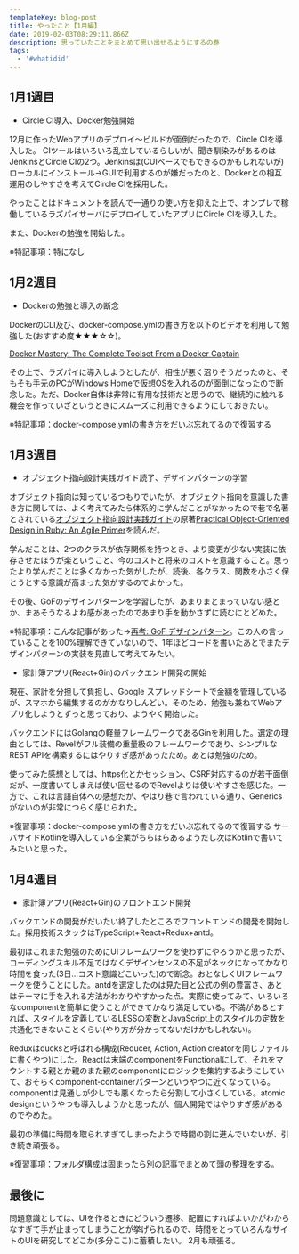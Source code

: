 ```yaml
---
templateKey: blog-post
title: やったこと【1月編】
date: 2019-02-03T08:29:11.866Z
description: 思っていたことをまとめて思い出せるようにするの巻
tags:
  - '#whatidid'
---
```

## 1月1週目
- Circle CI導入、Docker勉強開始

12月に作ったWebアプリのデプロイ～ビルドが面倒だったので、Circle CIを導入した。
CIツールはいろいろ乱立しているらしいが、聞き馴染みがあるのはJenkinsとCircle CIの2つ。Jenkinsは(CUIベースでもできるのかもしれないが)ローカルにインストール→GUIで利用するのが嫌だったのと、Dockerとの相互運用のしやすさを考えてCircle CIを採用した。

やったことはドキュメントを読んで一通りの使い方を抑えた上で、オンプレで稼働しているラズパイサーバにデプロイしていたアプリにCircle CIを導入した。

また、Dockerの勉強を開始した。

※特記事項：特になし

## 1月2週目
- Dockerの勉強と導入の断念

DockerのCLI及び、docker-compose.ymlの書き方を以下のビデオを利用して勉強した(おすすめ度★★★☆☆)。

[Docker Mastery: The Complete Toolset From a Docker Captain](https://www.udemy.com/docker-mastery/)

その上で、ラズパイに導入しようとしたが、相性が悪く沼りそうだったのと、そもそも手元のPCがWindows Homeで仮想OSを入れるのが面倒になったので断念した。ただ、Docker自体は非常に有用な技術だと思うので、継続的に触れる機会を作っていざというときにスムーズに利用できるようにしておきたい。

※特記事項：docker-compose.ymlの書き方をだいぶ忘れてるので復習する

## 1月3週目
- オブジェクト指向設計実践ガイド読了、デザインパターンの学習

オブジェクト指向は知っているつもりでいたが、オブジェクト指向を意識した書き方に関しては、よく考えてみたら体系的に学んだことがなかったので巷で名著とされている[オブジェクト指向設計実践ガイド](https://www.amazon.co.jp/%E3%82%AA%E3%83%96%E3%82%B8%E3%82%A7%E3%82%AF%E3%83%88%E6%8C%87%E5%90%91%E8%A8%AD%E8%A8%88%E5%AE%9F%E8%B7%B5%E3%82%AC%E3%82%A4%E3%83%89-%EF%BD%9ERuby%E3%81%A7%E3%82%8F%E3%81%8B%E3%82%8B-%E9%80%B2%E5%8C%96%E3%81%97%E3%81%A4%E3%81%A5%E3%81%91%E3%82%8B%E6%9F%94%E8%BB%9F%E3%81%AA%E3%82%A2%E3%83%97%E3%83%AA%E3%82%B1%E3%83%BC%E3%82%B7%E3%83%A7%E3%83%B3%E3%81%AE%E8%82%B2%E3%81%A6%E6%96%B9-Sandi-Metz-ebook/dp/B01L8SEVYI/ref=cm_cr_arp_d_product_top?ie=UTF8)の原著[Practical Object-Oriented Design in Ruby: An Agile Primer](https://www.amazon.com/Practical-Object-Oriented-Design-Ruby-Addison-Wesley/dp/0321721330)を読んだ。

学んだことは、2つのクラスが依存関係を持つとき、より変更が少ない実装に依存させたほうが楽ということ、今のコストと将来のコストを意識すること。思ったより学んだことは多くなかった気がしたが、読後、各クラス、関数を小さく保とうとする意識が高まった気がするのでよかった。

その後、GoFのデザインパターンを学習したが、あまりまとまっていない感とか、まあそうなるよね感があったのであまり手を動かさずに読むにとどめた。

※特記事項：こんな記事があった→[再考: GoF デザインパターン](https://qiita.com/irxground/items/d1f9cc447bafa8db2388)。この人の言っていることを100%理解できていないので、1年ほどコードを書いたあとでまたデザインパターンの実装を見直して考えてみたい。

- 家計簿アプリ(React+Gin)のバックエンド開発の開始

現在、家計を分担して負担し、Google スプレッドシートで金額を管理しているが、スマホから編集するのがかなりしんどい。そのため、勉強も兼ねてWebアプリ化しようとずっと思っており、ようやく開始した。

バックエンドにはGolangの軽量フレームワークであるGinを利用した。選定の理由としては、Revelがフル装備の重量級のフレームワークであり、シンプルなREST APIを構築するにはやりすぎ感があったため。あとは勉強のため。

使ってみた感想としては、https化とかセッション、CSRF対応するのが若干面倒だが、一度書いてしまえば使い回せるのでRevelよりは使いやすさを感じた。一方で、これは言語自体への感想だが、やはり巷で言われている通り、Genericsがないのが非常につらく感じられた。

※復習事項：docker-compose.ymlの書き方をだいぶ忘れてるので復習する
サーバサイドKotlinを導入している企業がちらほらあるようだし次はKotlinで書いてみたいと思った。

## 1月4週目
- 家計簿アプリ(React+Gin)のフロントエンド開発

バックエンドの開発がだいたい終了したところでフロントエンドの開発を開始した。採用技術スタックはTypeScript+React+Redux+antd。

最初はこれまた勉强のためにUIフレームワークを使わずにやろうかと思ったが、コーディングスキル不足ではなくデザインセンスの不足がネックになってかなり時間を食った(3日…コスト意識どこいった)ので断念。おとなしくUIフレームワークを使うことにした。antdを選定したのは見た目と公式の例の豊富さ、あとはテーマに手を入れる方法がわかりやすかった点。実際に使ってみて、いろいろなcomponentを簡単に使うことができてかなり満足している。不満があるとすれば、スタイルを定義しているLESSの変数とJavaScript上のスタイルの定数を共通化できないことくらい(やり方が分かってないだけかもしれない)。

Reduxはducksと呼ばれる構成(Reducer, Action, Action creatorを同じファイルに書くやつ)にした。Reactは末端のcomponentをFunctionalにして、それをマウントする親とか親のまた親のcomponentにロジックを集約するようにしていて、おそらくcomponent-containerパターンというやつに近くなっている。componentは見通しが少しでも悪くなったら分割して小さくしている。atomic designというやつも導入しようかと思ったが、個人開発ではやりすぎ感があるのでやめた。

最初の準備に時間を取られすぎてしまったようで時間の割に進んでいないが、引き続き頑張る。

※復習事項：フォルダ構成は固まったら別の記事でまとめて頭の整理をする。

## 最後に
問題意識としては、UIを作るときにどういう遷移、配置にすればよいかがわからなすぎて手が止まってしまうことが挙げられるので、時間をとっていろんなサイトのUIを研究してどこか(多分ここ)に蓄積したい。
2月も頑張る。
